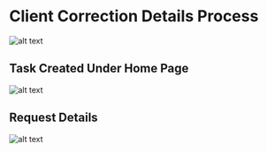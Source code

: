 Client Correction Details Process
===========

![alt text](../images/correction-details-client.png "Client Correction Details")

Task Created Under Home Page
----
![alt text](../images/view-client-correction-details.png "Client Correction Details")

Request Details
----
![alt text](../images/client-correction-teask-details.png "Client Correction Details")